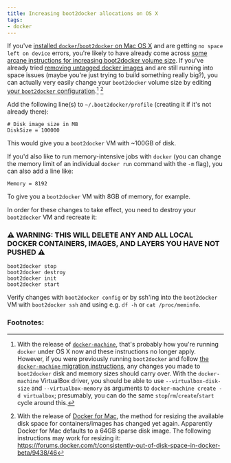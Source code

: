 ```yaml
---
title: Increasing boot2docker allocations on OS X
tags:
- docker
---
```


If you've [installed `docker`/`boot2docker` on Mac OS X](http://penandpants.com/2014/03/09/docker-via-homebrew/) and are getting `no space left on device` errors, you're likely to have already come across [some arcane instructions for increasing boot2docker volume size](https://web.archive.org/web/20151007203105/https://docs.docker.com/articles/b2d_volume_resize/). If you've already tried [removing untagged docker images](http://jimhoskins.com/2013/07/27/remove-untagged-docker-images.html) and are still running into space issues (maybe you're just trying to build something really big?), you can actually very easily change your `boot2docker` volume size by editing [your `boot2docker` configuration](https://github.com/boot2docker/boot2docker-cli#configuration).[^docker-machine] [^docker-mac]

Add the following line(s) to `~/.boot2docker/profile` (creating it if it's not already there):

    # Disk image size in MB
    DiskSize = 100000

This would give you a `boot2docker` VM with ~100GB of disk.

If you'd also like to run memory-intensive jobs with `docker` (you can change the memory limit of an individual `docker run` command with the `-m` flag), you can also add a line like:

    Memory = 8192

To give you a `boot2docker` VM with 8GB of memory, for example.

In order for these changes to take effect, you need to destroy your `boot2docker` VM and recreate it:

### ⚠︎ WARNING: THIS WILL DELETE ANY AND ALL LOCAL DOCKER CONTAINERS, IMAGES, AND LAYERS YOU HAVE NOT PUSHED ⚠︎

    boot2docker stop
    boot2docker destroy
    boot2docker init
    boot2docker start

Verify changes with `boot2docker config` or by ssh'ing into the `boot2docker` VM with `boot2docker ssh` and using e.g. `df -h` or `cat /proc/meminfo`.

### Footnotes:

[^docker-machine]: With the release of [`docker-machine`](https://docs.docker.com/machine/), that's probably how you're running `docker` under OS X now and these instructions no longer apply. However, if you were previously running `boot2docker` and follow [the `docker-machine` migration instructions](https://docs.docker.com/machine/migrate-to-machine/), any changes you made to `boot2docker` disk and memory sizes should carry over. With the `docker-machine` VirtualBox driver, you should be able to use `--virtualbox-disk-size` and `--virtualbox-memory` as arguments to `docker-machine create -d virtualbox`; presumably, you can do the same `stop`/`rm`/`create`/`start` cycle around this.
[^docker-mac]: With the release of [Docker for Mac](https://docs.docker.com/engine/installation/mac/#/docker-for-mac), the method for resizing the available disk space for containers/images has changed yet again. Apparently Docker for Mac defaults to a 64GB sparse disk image. The following instructions may work for resizing it: <https://forums.docker.com/t/consistently-out-of-disk-space-in-docker-beta/9438/46>
